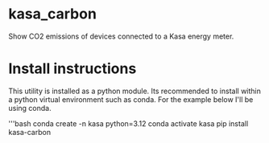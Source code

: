 # kasa_carbon
Show CO2 emissions of devices connected to a Kasa energy meter.

# Install instructions
This utility is installed as a python module.  Its recommended to install within a python virtual environment such as conda.  For the example below I'll be using conda. 

'''bash
conda create -n kasa python=3.12
conda activate kasa
pip install kasa-carbon

